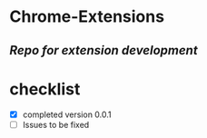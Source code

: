 # Chrome-Extensions

## _Repo for extension development_

# checklist 
- [X] completed version 0.0.1
- [ ] Issues to be fixed
